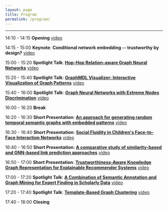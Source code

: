 ```yaml
---
layout: page
title: Program
permalink: /program/
---
```

---
14:10 - 14:15 **Opening** <a href="https://youtu.be/D9U0XENsSnQ"><i class="fa fa-video-camera"></i>video</a>

14:15 - 15:00 **Keynote**: __Conditional network embedding -- trustworthy by design?__ <a href="http://slideslive.com/38933095"><i class="fa fa-video-camera"></i>video</a>

15:00 - 15:20 **Spotlight Talk**: [__Hop-Hop Relation-aware Graph Neural Networks__]({{site.baseurl}}/../papers/GEM2020_paper_10.pdf) <a href="http://slideslive.com/38933091"><i class="fa fa-video-camera"></i>video</a>

15:20 - 15:40 **Spotlight Talk**: [__GraphMDL Visualizer: Interactive Visualization of Graph Patterns__]({{site.baseurl}}/../papers/GEM2020_paper_7.pdf) <a href="http://slideslive.com/38933090"><i class="fa fa-video-camera"></i>video</a>

15:40 - 16:00 **Spotlight Talk**: [__Graph Neural Networks with Extreme Nodes Discrimination__]({{site.baseurl}}/../papers/GEM2020_paper_4.pdf) <a href="http://slideslive.com/38933094"><i class="fa fa-video-camera"></i>video</a>

16:00 - 16:20 **Break**

16:20 - 16:30 **Short Presentation**: [__An approach for generating random temporal semantic graphs with embedded patterns__]({{site.baseurl}}/../papers/GEM2020_paper_1.pdf) <a href="http://slideslive.com/38933097"><i class="fa fa-video-camera"></i>video</a>

16:30 - 16:40 **Short Presentation**: [__Social Fluidity in Children's Face-to-Face Interaction Networks__]({{site.baseurl}}/../papers/GEM2020_paper_2.pdf) <a href="http://slideslive.com/38933096"><i class="fa fa-video-camera"></i>video</a>

16:40 - 16:50 **Short Presentation**: [__A comparative study of similarity-based and GNN-based link prediction approaches__]({{site.baseurl}}/../papers/GEM2020_paper_5.pdf) <a href="http://slideslive.com/38933098"><i class="fa fa-video-camera"></i>video</a>

16:50 - 17:00 **Short Presentation**: [__Trustworthiness-Aware Knowledge Graph Representation for Explainable Recommender Systems__]({{site.baseurl}}/../papers/GEM2020_paper_9.pdf) <a href="http://slideslive.com/38933100"><i class="fa fa-video-camera"></i>video</a>

17:00 - 17:20 **Spotlight Talk**: [__A Combination of Semantic Annotation and Graph Mining for Expert Finding in Scholarly Data__]({{site.baseurl}}/../papers/GEM2020_paper_8.pdf) <a href="http://slideslive.com/38933092"><i class="fa fa-video-camera"></i>video</a>

17:20 - 17:40 **Spotlight Talk**: [__Template-Based Graph Clustering__]({{site.baseurl}}/../papers/GEM2020_paper_3.pdf) <a href="http://slideslive.com/38933093"><i class="fa fa-video-camera"></i>video</a>

17:40 - 18:00 **Closing**
